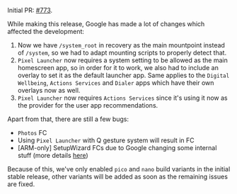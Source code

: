 Initial PR: [#773](https://github.com/opengapps/opengapps/pull/773).

While making this release, Google has made a lot of changes which affected the development:

1. Now we have `/system_root` in recovery as the main mountpoint instead of `/system`, so we had to adapt mounting scripts to properly detect that.
2. `Pixel Launcher` now requires a system setting to be allowed as the main homescreen app, so in order for it to work, we also had to include an overlay to set it as the default launcher app.
Same applies to the `Digital Wellbeing`, `Actions Services` and `Dialer` apps which have their own overlays now as well.
3. `Pixel Launcher` now requires `Actions Services` since it's using it now as the provider for the user app recommendations.

Apart from that, there are still a few bugs:
- `Photos` FC
- Using `Pixel Launcher` with Q gesture system will result in FC
- [ARM-only] SetupWizard FCs due to Google changing some internal stuff (more details [here](https://forum.xda-developers.com/showpost.php?p=81478751&postcount=6439))

Because of this, we've only enabled `pico` and `nano` build variants in the initial stable release, other variants will be added as soon as the remaining issues are fixed.